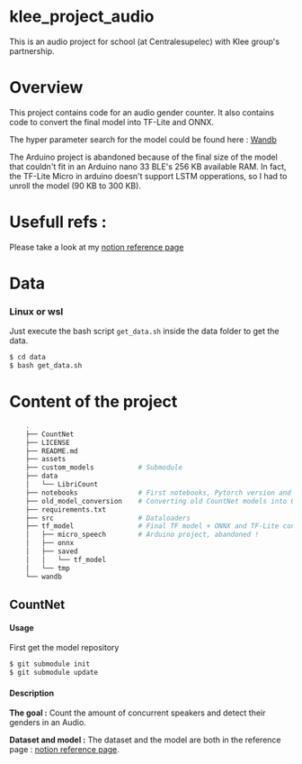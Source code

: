 # klee_project_audio
This is an audio project for school (at Centralesupelec) with Klee group's partnership.

# Overview 
This project contains code for an audio gender counter. It also contains code to convert the final model into TF-Lite and ONNX. 

The hyper parameter search for the model could be found here : [Wandb](https://wandb.ai/mustapha/klee_project_audio_2/sweeps/82ldadx5?workspace=user-mustapha)

The Arduino project is abandoned because of the final size of the model that couldn't fit in an Arduino nano 33 BLE's 256 KB available RAM. In fact, the TF-Lite Micro in arduino doesn't support LSTM opperations, so I had to unroll the model (90 KB to 300 KB).

# Usefull refs :
Please take a look at my [notion reference page](https://admitted-industry-353.notion.site/References-7f4e39f499a04d5bb919e7b8df767b2a)

# Data
### Linux or wsl
Just execute the bash script `get_data.sh` inside the data folder to get the data.

```bash
$ cd data
$ bash get_data.sh
```


# Content of the project
``` bash
    .
    ├── CountNet
    ├── LICENSE
    ├── README.md
    ├── assets
    ├── custom_models           # Submodule
    ├── data
    │   └── LibriCount
    ├── notebooks               # First notebooks, Pytorch version and HyperParameter search
    ├── old_model_conversion    # Converting old CountNet models into ONNX
    ├── requirements.txt
    ├── src                     # Dataloaders
    ├── tf_model                # Final TF model + ONNX and TF-Lite conversion. 
    │   ├── micro_speech        # Arduino project, abandoned !
    │   ├── onnx
    │   ├── saved 
    │   │   └── tf_model
    │   └── tmp
    └── wandb
```
## CountNet
#### Usage
First get the model repository
```bash
$ git submodule init
$ git submodule update
```


#### Description
**The goal :**
Count the amount of concurrent speakers and detect their genders in an Audio.

**Dataset and model :**
The dataset and the model are both in the reference page : [notion reference page](https://admitted-industry-353.notion.site/References-7f4e39f499a04d5bb919e7b8df767b2a).
 
